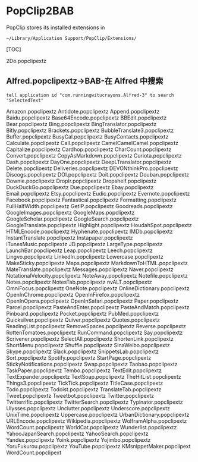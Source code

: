 # PopClip2BAB

PopClip stores its installed extensions in 

```shell
~/Library/Application Support/PopClip/Extensions/
```

[TOC]

2Do.popclipextz

## Alfred.popclipextz→BAB-在 Alfred 中搜索

```applescript
tell application id "com.runningwitucrayons.Alfred-3" to search "SelectedText"
```



Amazon.popclipextz
Antidote.popclipextz
Append.popclipextz
Baidu.popclipextz
Base64Encode.popclipextz
BBEdit.popclipextz
Bear.popclipextz
Bing.popclipextz
BingTranslator.popclipextz
Bitly.popclipextz
Brackets.popclipextz
BubbleTranslate3.popclipextz
Buffer.popclipextz
BusyCal.popclipextz
BusyContacts.popclipextz
Calculate.popclipextz
Call.popclipextz
CamelCamelCamel.popclipextz
Capitalize.popclipextz
Cardhop.popclipextz
CharCount.popclipextz
Convert.popclipextz
CopyAsMarkdown.popclipextz
Curiota.popclipextz
Dash.popclipextz
DayOne.popclipextz
DeepLTranslator.popclipextz
Delete.popclipextz
Deliveries.popclipextz
DEVONthinkPro.popclipextz
Discogs.popclipextz
DOI.popclipextz
Doit.popclipextz
Douban.popclipextz
Downie.popclipextz
Droplr.popclipextz
Dropshelf.popclipextz
DuckDuckGo.popclipextz
Due.popclipextz
Ebay.popclipextz
Email.popclipextz
Etsy.popclipextz
Eudic.popclipextz
Evernote.popclipextz
Facebook.popclipextz
Fantastical.popclipextz
Formatting.popclipextz
FullHalfWidth.popclipextz
GetIP.popclipextz
Goodreads.popclipextz
GoogleImages.popclipextz
GoogleMaps.popclipextz
GoogleScholar.popclipextz
GoogleSearch.popclipextz
GoogleTranslate.popclipextz
Highlight.popclipextz
HoudahSpot.popclipextz
HTMLEncode.popclipextz
Hyphenate.popclipextz
IMDb.popclipextz
InstantTranslate.popclipextz
Instapaper.popclipextz
iTunesMusic.popclipextz
JD.popclipextz
LargeType.popclipextz
LaunchBar.popclipextz
Leap.popclipextz
Leech.popclipextz
Lingvo.popclipextz
LinkedIn.popclipextz
Lowercase.popclipextz
MakeSticky.popclipextz
Maps.popclipextz
MarkdownToHTML.popclipextz
MateTranslate.popclipextz
Messages.popclipextz
Naver.popclipextz
NotationalVelocity.popclipextz
NoteAway.popclipextz
Notefile.popclipextz
Notes.popclipextz
NotesTab.popclipextz
nvALT.popclipextz
OmniFocus.popclipextz
OneNote.popclipextz
OnlineDictionary.popclipextz
OpenInChrome.popclipextz
OpenInFirefox.popclipextz
OpenInOpera.popclipextz
OpenInSafari.popclipextz
Paper.popclipextz
Parcel.popclipextz
PasteAndEnter.popclipextz
PasteAndMatch.popclipextz
Pinboard.popclipextz
Pocket.popclipextz
PubMed.popclipextz
Quicksilver.popclipextz
Quiver.popclipextz
Quotes.popclipextz
ReadingList.popclipextz
RemoveSpaces.popclipextz
Reverse.popclipextz
RottenTomatoes.popclipextz
RunCommand.popclipextz
Say.popclipextz
Scrivener.popclipextz
SelectAll.popclipextz
ShortenLink.popclipextz
ShortMenu.popclipextz
Shuffle.popclipextz
SinaWeibo.popclipextz
Skype.popclipextz
Slack.popclipextz
SnippetsLab.popclipextz
Sort.popclipextz
Spotify.popclipextz
StartPage.popclipextz
StickyNotifications.popclipextz
Swap.popclipextz
Taobao.popclipextz
TaskPaper.popclipextz
Tembo.popclipextz
TextEdit.popclipextz
TextExpander.popclipextz
TextSoap.popclipextz
TheHitList.popclipextz
Things3.popclipextz
TickTick.popclipextz
TitleCase.popclipextz
Todo.popclipextz
Todoist.popclipextz
TranslateTab.popclipextz
Tweet.popclipextz
Tweetbot.popclipextz
Twitter.popclipextz
Twitterrific.popclipextz
TwitterSearch.popclipextz
Typinator.popclipextz
Ulysses.popclipextz
Unclutter.popclipextz
Underscore.popclipextz
UnixTime.popclipextz
Uppercase.popclipextz
UrbanDictionary.popclipextz
URLEncode.popclipextz
Wikipedia.popclipextz
WolframAlpha.popclipextz
WordCount.popclipextz
WorldCat.popclipextz
Wunderlist.popclipextz
YahooJapanSearch.popclipextz
YahooSearch.popclipextz
Yandex.popclipextz
Yoink.popclipextz
Yojimbo.popclipextz
YoruFukurou.popclipextz
YouTube.popclipextz
KMsnippetMaker.popclipext
WordCount.popclipext






























